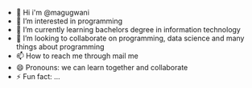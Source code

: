 - 👋 Hi i'm @magugwani
- 👀 I’m interested in programming
- 🌱 I’m currently learning bachelors degree in information technology
- 💞️ I’m looking to collaborate on programming, data science and many things about programming
- 📫 How to reach me through mail me
- 😄 Pronouns: we can learn together and collaborate 
- ⚡ Fun fact: ...

<!---
Magugwani/Magugwani is a ✨ special ✨ repository because its `README.md` (this file) appears on your GitHub profile.
You can click the Preview link to take a look at your changes.
--->
